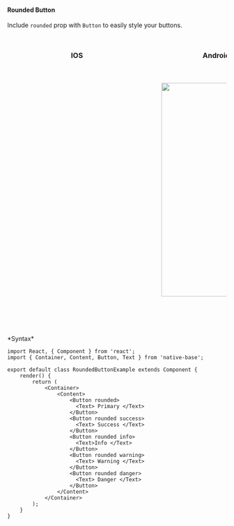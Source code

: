 #### Rounded Button

Include <code>rounded</code> prop with <code>Button</code> to easily style your buttons.

<br />
    <table>
      <thead>
        <tr style="border-style: hidden">
          <th style="border-style: hidden; padding-right: 34px;">IOS</th>
          <th style="padding-right: 140px;">Android</th>
        </tr>
      </thead>
      <thead>
        <tr style="border-style: hidden">
          <th style="border-style: hidden"><div style="background: url(../../assets/iphone.png) no-repeat; padding: 63px 20px 100px 18px; width: 292px"><img src="{{('../../assets/ios/components/rounded-button.png')}}" alt="" /></div></th>
          <th><div style="background: url(../../assets/android.png) no-repeat; padding: 45px 118px 68px 0px; background-size: 292px 576px;"><img height="490px" width="266px" src="{{('../../assets/android/components/rounded-button.png')}}" alt="" /></div></th>
        </tr>
      </thead>
    </table>
*Syntax*

<pre class="line-numbers"><code class="language-jsx">import React, { Component } from 'react';
import { Container, Content, Button, Text } from 'native-base';
​
export default class RoundedButtonExample extends Component {
    render() {
        return (
            &lt;Container>
                &lt;Content>
                    &lt;Button rounded>
                      &lt;Text> Primary &lt;/Text>
                    &lt;/Button>
                    &lt;Button rounded success>
                      &lt;Text> Success &lt;/Text>
                    &lt;/Button>
                    &lt;Button rounded info>
                      &lt;Text>Info &lt;/Text>
                    &lt;/Button>
                    &lt;Button rounded warning>
                      &lt;Text> Warning &lt;/Text>
                    &lt;/Button>
                    &lt;Button rounded danger>
                      &lt;Text> Danger &lt;/Text>
                    &lt;/Button>
                &lt;/Content>
            &lt;/Container>
        );
    }
}</code></pre><br />
